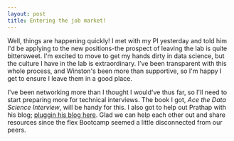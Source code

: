 ```yaml
---
layout: post
title: Entering the job market!
---
```


Well, things are happening quickly! I met with my PI yesterday and told him I'd be applying to the new positions-the prospect of leaving the lab is quite bittersweet. I'm excited to move to get my hands dirty in data science, but the culture I have in the lab is extraordinary. I've been transparent with this whole process, and Winston's been more than supportive, so I'm happy I get to ensure I leave them in a good place. 

I've been networking more than I thought I would've thus far, so I'll need to start preparing more for technical interviews. The book I got, *Ace the Data Science Interview*, will be handy for this. I also got to help out Prathap with his blog; [pluggin his blog here](https://prathapr91.github.io/). Glad we can help each other out and share resources since the flex Bootcamp seemed a little disconnected from our peers. 
